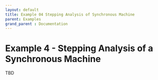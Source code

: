 ```yaml
---
layout: default
title: Example 04 Stepping Analysis of Synchronous Machine
parent: Examples
grand_parent : Documentation
---
```


# Example 4 \- Stepping Analysis of a Synchronous Machine

TBD

